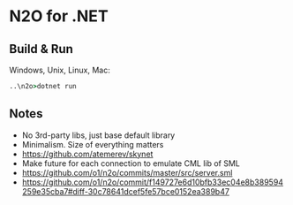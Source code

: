 # N2O for .NET

## Build & Run
Windows, Unix, Linux, Mac:

```cmd
..\n2o>dotnet run
```

## Notes
* No 3rd-party libs, just base default library
* Minimalism. Size of everything matters
* https://github.com/atemerev/skynet
* Make future for each connection to emulate CML lib of SML
* https://github.com/o1/n2o/commits/master/src/server.sml
* https://github.com/o1/n2o/commit/f149727e6d10bfb33ec04e8b389594259e35cba7#diff-30c78641dcef5fe57bce0152ea389b47
